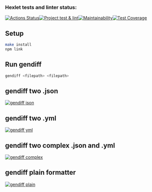 ### Hexlet tests and linter status:

[![Actions Status](https://github.com/MorbidDesire/frontend-project-46/workflows/hexlet-check/badge.svg)](https://github.com/MorbidDesire/frontend-project-46/actions)[![Project test & lint](https://github.com/MorbidDesire/frontend-project-46/actions/workflows/MY_CHECK.yml/badge.svg)](https://github.com/MorbidDesire/frontend-project-46/actions/workflows/MY_CHECK.yml)[![Maintainability](https://api.codeclimate.com/v1/badges/94792f73bd793c9c9b37/maintainability)](https://codeclimate.com/github/MorbidDesire/frontend-project-46/maintainability)[![Test Coverage](https://api.codeclimate.com/v1/badges/94792f73bd793c9c9b37/test_coverage)](https://codeclimate.com/github/MorbidDesire/frontend-project-46/test_coverage)

## Setup

```bash
make install
npm link
```

## Run gendiff

```bash
gendiff <filepath> <filepath>
```

## gendiff two .json

[![gendiff json](https://asciinema.org/a/VlgKVSRDhfe2VhivcoXifVBEx.svg)](https://asciinema.org/a/VlgKVSRDhfe2VhivcoXifVBEx)

## gendiff two .yml

[![gendiff yml](https://asciinema.org/a/8GqUjKbpT0P98AEE461XvTzNb.svg)](https://asciinema.org/a/8GqUjKbpT0P98AEE461XvTzNb)

## gendiff two complex .json and .yml

[![gendiff complex](https://asciinema.org/a/OAvJN5iJLLjILdLjo3CY9fajy.svg)](https://asciinema.org/a/OAvJN5iJLLjILdLjo3CY9fajy)

## gendiff plain formatter

[![gendiff plain](https://asciinema.org/a/nAhH1vPmZnKJLEzBDrvzIo3tO.svg)](https://asciinema.org/a/nAhH1vPmZnKJLEzBDrvzIo3tO)
